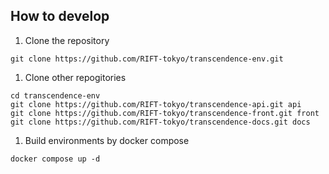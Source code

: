 ## How to develop
1. Clone the repository
```
git clone https://github.com/RIFT-tokyo/transcendence-env.git
```

1. Clone other repogitories
```
cd transcendence-env
git clone https://github.com/RIFT-tokyo/transcendence-api.git api
git clone https://github.com/RIFT-tokyo/transcendence-front.git front
git clone https://github.com/RIFT-tokyo/transcendence-docs.git docs
```

1. Build environments by docker compose
```
docker compose up -d
```
